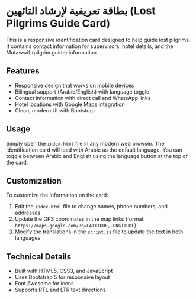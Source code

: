 # بطاقة تعريفية لإرشاد التائهين (Lost Pilgrims Guide Card)

This is a responsive identification card designed to help guide lost pilgrims. It contains contact information for supervisors, hotel details, and the Mutawwif (pilgrim guide) information.

## Features

- Responsive design that works on mobile devices
- Bilingual support (Arabic/English) with language toggle
- Contact information with direct call and WhatsApp links
- Hotel locations with Google Maps integration
- Clean, modern UI with Bootstrap

## Usage

Simply open the `index.html` file in any modern web browser. The identification card will load with Arabic as the default language. You can toggle between Arabic and English using the language button at the top of the card.

## Customization

To customize the information on the card:

1. Edit the `index.html` file to change names, phone numbers, and addresses
2. Update the GPS coordinates in the map links (format: `https://maps.google.com/?q=LATITUDE,LONGITUDE`)
3. Modify the translations in the `script.js` file to update the text in both languages

## Technical Details

- Built with HTML5, CSS3, and JavaScript
- Uses Bootstrap 5 for responsive layout
- Font Awesome for icons
- Supports RTL and LTR text directions 
